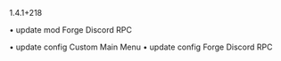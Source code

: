 1.4.1+218

• update mod Forge Discord RPC

• update config Custom Main Menu
• update config Forge Discord RPC

